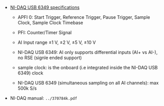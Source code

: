 - [NI-DAQ USB 6349 specifications](https://www.ni.com/docs/en-US/bundle/usb-6349-specs/page/specs.html#GUID-D9209AAE-8C35-474E-BDD2-7050BD657F17__GUID-BF750B3D-48CB-4EC6-B19C-A5BC56396CA4)

  - APFI 0: Start Trigger, Reference Trigger, Pause Trigger, Sample Clock, Sample Clock Timebase

  - PFI: Counter/Timer Signal

  - AI Input range ±1 V, ±2 V, ±5 V, ±10 V

  - NI-DAQ USB 6349: AI only supports differential inputs (AI+ vs AI-), no RSE (signle ended support)

  - sample clock: is the onboard (i.e integrated inside the NI-DAQ USB 6349) clock

  - NI-DAQ USB 6349 (simultaneous sampling on all AI channels): max 500k S/s
- NI-DAQ manual: `../370784k.pdf`